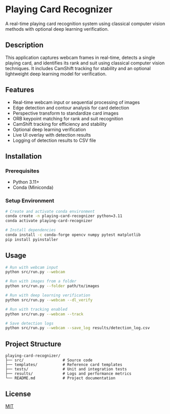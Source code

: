 # Playing Card Recognizer

A real-time playing card recognition system using classical computer vision methods with optional deep learning verification.

## Description

This application captures webcam frames in real-time, detects a single playing card, and identifies its rank and suit using classical computer vision techniques. It includes CamShift tracking for stability and an optional lightweight deep learning model for verification.

## Features

- Real-time webcam input or sequential processing of images
- Edge detection and contour analysis for card detection
- Perspective transform to standardize card images
- ORB keypoint matching for rank and suit recognition
- CamShift tracking for efficiency and stability
- Optional deep learning verification
- Live UI overlay with detection results
- Logging of detection results to CSV file

## Installation

### Prerequisites

- Python 3.11+
- Conda (Miniconda)

### Setup Environment

```bash
# Create and activate conda environment
conda create -n playing-card-recognizer python=3.11
conda activate playing-card-recognizer

# Install dependencies
conda install -c conda-forge opencv numpy pytest matplotlib
pip install pyinstaller
```

## Usage

```bash
# Run with webcam input
python src/run.py --webcam

# Run with images from a folder
python src/run.py --folder path/to/images

# Run with deep learning verification
python src/run.py --webcam --dl_verify

# Run with tracking enabled
python src/run.py --webcam --track

# Save detection logs
python src/run.py --webcam --save_log results/detection_log.csv
```

## Project Structure

```
playing-card-recognizer/
├── src/                 # Source code
├── templates/           # Reference card templates
├── tests/               # Unit and integration tests
├── results/             # Logs and performance metrics
└── README.md            # Project documentation
```

## License

[MIT](LICENSE)
